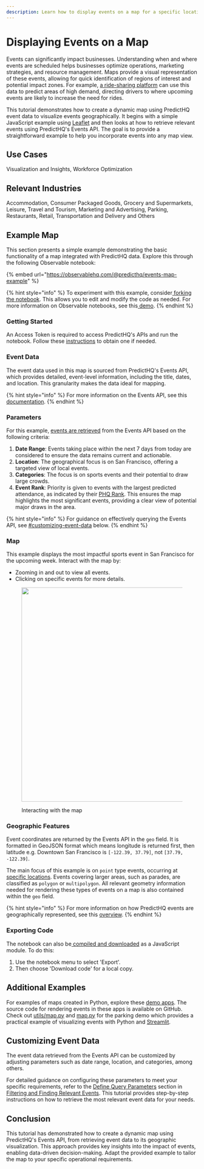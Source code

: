 ```yaml
---
description: Learn how to display events on a map for a specific location.
---
```


# Displaying Events on a Map

Events can significantly impact businesses. Understanding when and where events are scheduled helps businesses optimize operations, marketing strategies, and resource management. Maps provide a visual representation of these events, allowing for quick identification of regions of interest and potential impact zones. For example, [a ride-sharing platform](https://www.predicthq.com/blog/4-ways-event-data-enhances-rideshare-and-mobility-app-ui) can use this data to predict areas of high demand, directing drivers to where upcoming events are likely to increase the need for rides.

This tutorial demonstrates how to create a dynamic map using PredictHQ event data to visualize events geographically. It begins with a simple JavaScript example using [Leaflet](https://leafletjs.com/) and then looks at how to retrieve relevant events using PredictHQ's Events API. The goal is to provide a straightforward example to help you incorporate events into any map view.

## Use Cases

Visualization and Insights, Workforce Optimization

## Relevant Industries

Accommodation, Consumer Packaged Goods, Grocery and Supermarkets, Leisure, Travel and Tourism, Marketing and Advertising, Parking, Restaurants, Retail, Transportation and Delivery and Others

## Example Map

This section presents a simple example demonstrating the basic functionality of a map integrated with PredictHQ data. Explore this through the following Observable notebook:

{% embed url="https://observablehq.com/@predicthq/events-map-example" %}

{% hint style="info" %}
To experiment with this example, consider[ forking the notebook](https://observablehq.com/documentation/notebooks/forking). This allows you to edit and modify the code as needed. For more information on Observable notebooks, see this[ demo](https://observablehq.com/@observablehq/demo).
{% endhint %}

### Getting Started

An Access Token is required to access PredictHQ's APIs and run the notebook. Follow these [instructions](broken-reference) to obtain one if needed.

### Event Data

The event data used in this map is sourced from PredictHQ's Events API, which provides detailed, event-level information, including the title, dates, and location. This granularity makes the data ideal for mapping.

{% hint style="info" %}
For more information on the Events API, see this [documentation](https://app.gitbook.com/s/kEFs8urDbSJqBmXUI3Lv/events).
{% endhint %}

### Parameters

For this example, [events are retrieved](https://observablehq.com/@predicthq/events-map-example#fetchEvents) from the Events API based on the following criteria:

1. **Date Range**: Events taking place within the next 7 days from today are considered to ensure the data remains current and actionable.
2. **Location**: The geographical focus is on San Francisco, offering a targeted view of local events.
3. **Categories**: The focus is on sports events and their potential to draw large crowds.
4. **Event Rank**: Priority is given to events with the largest predicted attendance, as indicated by their [PHQ Rank](../../predicthq-data/ranks/phq-rank.md). This ensures the map highlights the most significant events, providing a clear view of potential major draws in the area.

{% hint style="info" %}
For guidance on effectively querying the Events API, see [#customizing-event-data](displaying-events-on-a-map.md#customizing-event-data "mention") below.
{% endhint %}

### Map

This example displays the most impactful sports event in San Francisco for the upcoming week. Interact with the map by:

* Zooming in and out to view all events.
* Clicking on specific events for more details.

<figure><img src="https://lh7-us.googleusercontent.com/docsz/AD_4nXdFMd0QGP6NB67jU-826iGqRO-u5vNx4o4TEAKbgk9HI0uEJFLm-l84383lOPmK78hGVIEi_m5Jz8_Ed2H-qNVwBI0qFvBwjcaLGkDAvgX6jWsyGpiTU1CMUqV95V8AYfC21U8hlCqNr1QGcXLofXG8zjBf?key=Zcee3-lj9wWgy6r9JpJLQw" alt="" width="563"><figcaption><p>Interacting with the map</p></figcaption></figure>

### Geographic Features

Event coordinates are returned by the Events API in the `geo` field. It is formatted in GeoJSON format which means longitude is returned first, then latitude e.g. Downtown San Francisco is `[-122.39, 37.79]`, not `[37.79, -122.39]`.

The main focus of this example is on `point` type events, occurring at [specific locations](https://docs.predicthq.com/getting-started/guides/geolocation-guides/overview#basic-location). Events covering larger areas, such as parades, are classified as `polygon` or `multipolygon`. All relevant geometry information needed for rendering these types of events on a map is also contained within the `geo` field.

{% hint style="info" %}
For more information on how PredictHQ events are geographically represented, see this [overview](../geolocation-guides/overview.md).
{% endhint %}

### Exporting Code

The notebook can also be[ compiled and downloaded](https://observablehq.com/documentation/embeds/advanced#notebooks-as-es-modules) as a JavaScript module. To do this:

1. Use the notebook menu to select 'Export'.
2. Then choose 'Download code' for a local copy.

## Additional Examples

For examples of maps created in Python, explore these [demo apps](../streamlit-demo-apps.md). The source code for rendering events in these apps is available on GitHub. Check out [utils/map.py](https://github.com/predicthq/streamlit-parking-demo/blob/main/utils/map.py) and [map.py](https://github.com/predicthq/streamlit-parking-demo/blob/main/map.py) for the parking demo which provides a practical example of visualizing events with Python and [Streamlit](https://streamlit.io/).&#x20;

## Customizing Event Data

The event data retrieved from the Events API can be customized by adjusting parameters such as date range, location, and categories, among others.&#x20;

For detailed guidance on configuring these parameters to meet your specific requirements, refer to the [Define Query Parameters](filtering-and-finding-relevant-events.md#step-1.-define-query-parameters-for-the-events-api) section in [Filtering and Finding Relevant Events](filtering-and-finding-relevant-events.md). This tutorial provides step-by-step instructions on how to retrieve the most relevant event data for your needs.

## Conclusion

This tutorial has demonstrated how to create a dynamic map using PredictHQ's Events API, from retrieving event data to its geographic visualization. This approach provides key insights into the impact of events, enabling data-driven decision-making. Adapt the provided example to tailor the map to your specific operational requirements.
